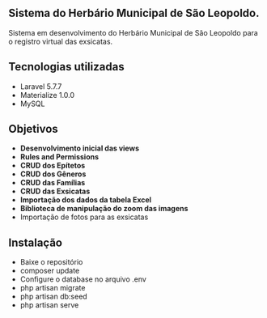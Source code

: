 ## Sistema do Herbário Municipal de São Leopoldo.

Sistema em desenvolvimento do Herbário Municipal de São Leopoldo para o registro virtual das exsicatas.

## Tecnologias utilizadas
- Laravel 5.7.7
- Materialize 1.0.0
- MySQL

## Objetivos

- **Desenvolvimento inicial das views**
- **Rules and Permissions**
- **CRUD dos Epítetos**
- **CRUD dos Gêneros**
- **CRUD das Famílias**
- **CRUD das Exsicatas**
- **Importação dos dados da tabela Excel**
- **Biblioteca de manipulação do zoom das imagens**
- Importação de fotos para as exsicatas

## Instalação

- Baixe o repositório
- composer update
- Configure o database no arquivo .env
- php artisan migrate
- php artisan db:seed
- php artisan serve


